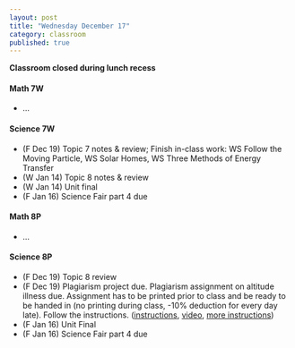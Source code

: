 ```yaml
---
layout: post
title: "Wednesday December 17"
category: classroom
published: true
---
```

<strong>Classroom closed during lunch recess</strong>

#### Math 7W
* ...

#### Science 7W
* (F Dec 19) Topic 7 notes & review; Finish in-class work: WS Follow the Moving Particle, WS Solar Homes, WS Three Methods of Energy Transfer 
* (W Jan 14) Topic 8 notes & review
* (W Jan 14) Unit final
* (F Jan 16) Science Fair part 4 due

#### Math 8P
* ...

#### Science 8P
* (F Dec 19) Topic 8 review
* (F Dec 19) Plagiarism project due. Plagiarism assignment on altitude illness due. Assignment has to be printed prior to class and be ready to be handed in (no printing during class, -10% deduction for every day late). Follow the instructions. ([instructions](https://www.dropbox.com/s/1itp2t9bc6txllf/Plagiarism%20Assignment%20on%20altitude%20illness.pdf?dl=0), [video](http://youtu.be/KUPNCBQw4o0), [more instructions](https://www.dropbox.com/s/372smqdc3lqz683/Instructions%20for%20finishing%20plagiarism%20assignment.pdf?dl=0))
* (F Jan 16) Unit Final
* (F Jan 16) Science Fair part 4 due


